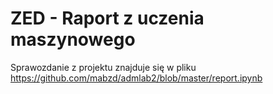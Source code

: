 # ZED - Raport z uczenia maszynowego

Sprawozdanie z projektu znajduje się w pliku https://github.com/mabzd/admlab2/blob/master/report.ipynb